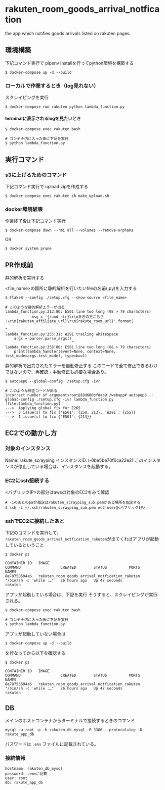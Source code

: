 # rakuten_room_goods_arrival_notfication
the app which notifies goods arrivals listed on rakuten pages.

## 環境構築
下記コマンド実行で pipenv installを行ってpython環境を構築する
```
$ docker-compose up -d --build
```

### ローカルで作業するとき（log見れない）
スクレイピングを実行
```
$ docker-compose run rakuten python lambda_function.py
```

#### terminalに表示されるlogを見たいとき
```
$ docker-compose exec rakuten bash

# コンテナ内に入った後に下記を実行
$ python lambda_function.py
```

## 実行コマンド
### s3に上げるためのコマンド
下記コマンド実行で upload.zipを作成する
```
$ docker-compose exec rakuten sh make_upload.sh
```

### docker環境破壊
作業終了後は下記コマンド実行
```
$ docker-compose down --rmi all --volumes --remove-orphans
```
OR
```
$ docker system prune
```

## PR作成前
静的解析を実行する

<file_name>の箇所に静的解析を行いたいfileの名前(.py)を入力する

```
$ flake8 --config ./setup.cfg --show-source <file_name>

# このような静的解析エラーが出る
lambda_function.py:213:80: E501 line too long (98 > 79 characters)
            msg = '{rand_str}\r\n急ぎの方こちら↓\r\n{rakuten_affiliate_url}\r\n{rakute_room_url}'.format(
                                                                               ^
lambda_function.py:255:31: W291 trailing whitespace
    args = parser.parse_args() 
                              ^
lambda_function.py:258:80: E501 line too long (88 > 79 characters)
    print(lambda_handler(event=None, context=None, test_mode=args.test_mode), type=bool)
```

静的解析で出力されたエラーを自動修正する
このコードで全て修正できるわけではないので、再確認・手動修正も必要な場合あり。

```
$ autopep8 --global-config ./setup.cfg -ivr

# このような修正コードが出る
incorrect number of argumentsroot@10d680bf8aa9:/webapp# autopep8 --global-config ./setup.cfg -ivr lambda_function.py 
[file:lambda_function.py]
--->  Applying global fix for E265
--->  3 issue(s) to fix {'E501': {258, 213}, 'W291': {255}}
--->  1 issue(s) to fix {'E501': {213}}
```

## EC2での動かし方
### 対象のインスタンス
Name: rakute_scrayping
インスタンスID: i-0be5be70f0ca22e21
このインスタンスが停止している場合は、インスタンスを起動する。
### EC2にssh接続する

<バブリックIP>の部分はawsの対象のEC2をみて確認
```
# -iのあとのpath指定はrakuten_scrayping_sub.pemがある場所を指定する
$ ssh -i ~/.ssh/rakuten_scrayping_sub.pem ec2-user@<バブリックIP>
```
### sshでEC2に接続したあと

下記のコマンドを実行して、`rakuten_room_goods_arrival_notfication_rakuten`が出てくればアプリが起動しているということ
```
$ docker ps

CONTAINER ID   IMAGE                                            COMMAND                  CREATED        STATUS          PORTS     NAMES
8e78758594a6   rakuten_room_goods_arrival_notfication_rakuten   "/bin/sh -c 'while :…"   26 hours ago   Up 47 seconds             rakuten
```

アプリが起動している場合は、下記を実行
そうすると、スクレイピングが実行される。
```
$ docker-compose exec rakuten bash

# コンテナ内に入った後に下記を実行
$ python lambda_function.py
```

アプリが起動していない場合は

```
$ docker-compose up -d --build
```
を行なってから以下を確認する

```
$ docker ps

CONTAINER ID   IMAGE                                            COMMAND                  CREATED        STATUS          PORTS     NAMES
8e78758594a6   rakuten_room_goods_arrival_notfication_rakuten   "/bin/sh -c 'while :…"   26 hours ago   Up 47 seconds             rakuten
```

## DB

メインのホストコンテナからターミナルで接続するときのコマンド
```
mysql -u root -p -h rakuten_db_mysql -P 3306 --protocol=tcp -D rakute_app_db
```

パスワードは `.env` ファイルに記載されている。

### 接続情報

```
hostname: rakuten_db_mysql
password: .envに記載
user: root
db: rakute_app_db
```
